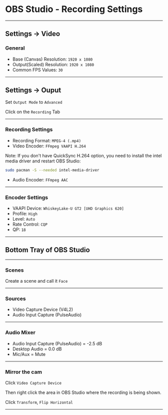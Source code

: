 # OBS Studio - Recording Settings
_______________________________________________________________________________
## Settings -> Video

### General

- Base (Canvas) Resolution: `1920 x 1080`
- Output(Scaled) Resolution: `1920 x 1080`
- Common FPS Values: `30`
_______________________________________________________________________________
## Settings -> Ouput

Set `Output Mode` to `Advanced`

Click on the `Recording` Tab
_______________________________________________________________________________
### Recording Settings

- Recording Format: `MPEG-4 (.mp4)`
- Video Encoder: `FFmpeg VAAPI H.264` 

Note: If you don't have QuickSync H.264 option, you need to install the 
intel media driver and restart OBS Studio:

```sh
sudo pacman -S --needed intel-media-driver
```

- Audio Encoder: `FFmpeg AAC`
_______________________________________________________________________________
### Encoder Settings

- VAAPI Device: `WhiskeyLake-U GT2 [UHD Graphics 620]`
- Profile: `High`
- Level: `Auto`
- Rate Control: `CQP`
- QP: `18`
_______________________________________________________________________________
## Bottom Tray of OBS Studio
_______________________________________________________________________________
### Scenes

Create a scene and call it `Face`
_______________________________________________________________________________
### Sources

- Video Capture Device (V4L2)
- Audio Input Capture (PulseAudio)
_______________________________________________________________________________
### Audio Mixer

- Audio Input Capture (PulseAudio) = -2.5 dB
- Desktop Audio = 0.0 dB
- Mic/Aux = Mute
_______________________________________________________________________________
### Mirror the cam

Click `Video Capture Device`

Then right click the area in OBS Studio where the recording is being shown.

Click `Transform`, `Flip Horizontal`
_______________________________________________________________________________

